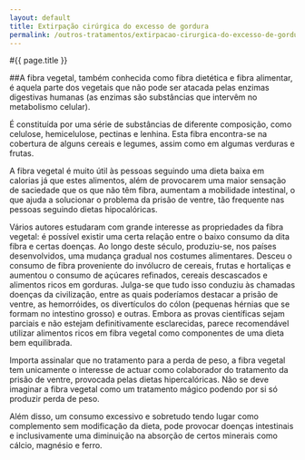 ```yaml
---
layout: default
title: Extirpação cirúrgica do excesso de gordura
permalink: /outros-tratamentos/extirpacao-cirurgica-do-excesso-de-gordura.html
---
```


#{{ page.title }}

##A fibra vegetal, também conhecida como fibra dietética e fibra alimentar, é aquela parte dos vegetais que não pode ser atacada pelas enzimas digestivas humanas (as enzimas são substâncias que intervêm no metabolismo celular).

É constituída por uma série de substâncias de diferente composição, como celulose, hemicelulose, pectinas e lenhina. Esta fibra encontra-se na cobertura de alguns cereais e legumes, assim como em algumas verduras e frutas.

A fibra vegetal é muito útil às pessoas seguindo uma dieta baixa em calorias já que estes alimentos, além de provocarem uma maior sensação de saciedade que os que não têm fibra, aumentam a mobilidade intestinal, o que ajuda a solucionar o problema da prisão de ventre, tão frequente nas pessoas seguindo dietas hipocalóricas.

Vários autores estudaram com grande interesse as propriedades da fibra vegetal: é possível existir uma certa relação entre o baixo consumo da dita fibra e certas doenças.
Ao longo deste século, produziu-se, nos países desenvolvidos, uma mudança gradual nos costumes alimentares. Desceu o consumo de fibra proveniente do invólucro de cereais, frutas e hortaliças e aumentou o consumo de açúcares refinados, cereais descascados e alimentos ricos em gorduras. Julga-se que tudo isso conduziu às chamadas doenças da civilização, entre as quais poderíamos destacar a prisão de ventre, as hemorróides, os divertículos do cólon (pequenas hérnias que se formam no intestino grosso) e outras.
Embora as provas científicas sejam parciais e não estejam definitivamente esclarecidas, parece recomendável utilizar alimentos ricos em fibra vegetal como componentes de uma dieta bem equilibrada.

Importa assinalar que no tratamento para a perda de peso, a fibra vegetal tem unicamente o interesse de actuar como colaborador do tratamento da prisão de ventre, provocada pelas dietas hipercalóricas. Não se deve imaginar a fibra vegetal como um tratamento mágico podendo por si só produzir perda de peso.

Além disso, um consumo excessivo e sobretudo tendo lugar como complemento sem modificação da dieta, pode provocar doenças intestinais e inclusivamente uma diminuição na absorção de certos minerais como cálcio, magnésio e ferro.
